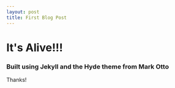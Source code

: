 ```yaml
---
layout: post
title: First Blog Post
---
```



# It's Alive!!!
### Built using Jekyll and the Hyde theme from Mark Otto

Thanks!
